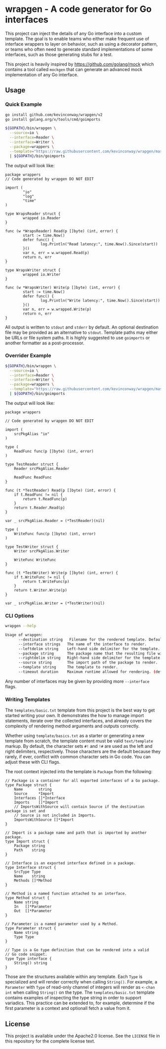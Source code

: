 # wrapgen - A code generator for Go interfaces

This project can inject the details of any Go interface into a custom template.
The goal is to enable teams who either make frequent use of interface wrappers
to layer on behavior, such as using a decorator pattern, or teams who often need
to generate standard implementations of some interfaces, such as those
generating stubs for a test.

This project is heavily inspired by <https://github.com/golang/mock> which
contains a tool called `mockgen` that can generate an advanced mock
implementation of any Go interface.

## Usage

### Quick Example

```bash
go install github.com/kevinconway/wrapgen/v2
go install golang.org/x/tools/cmd/goimports

${GOPATH}/bin/wrapgen \
  --source=io \
  --interface=Reader \
  --interface=Writer \
  --package=wrappers \
  --template="https://raw.githubusercontent.com/kevinconway/wrapgen/master/templates/logtime.txt" \
  | ${GOPATH}/bin/goimports
```

The output will look like:

```golang
package wrappers
// Code generated by wrapgen DO NOT EDIT

import (
        "io"
        "log"
        "time"
)

type WrapsReader struct {
        wrapped io.Reader
}

func (w *WrapsReader) Read(p []byte) (int, error) {
        start := time.Now()
        defer func() {
                log.Println("Read latency:", time.Now().Since(start))
        }()
        var n, err = w.wrapped.Read(p)
        return n, err
}

type WrapsWriter struct {
        wrapped io.Writer
}

func (w *WrapsWriter) Write(p []byte) (int, error) {
        start := time.Now()
        defer func() {
                log.Println("Write latency:", time.Now().Since(start))
        }()
        var n, err = w.wrapped.Write(p)
        return n, err
}
```

All output is written to `stdout` and `stderr` by default. An optional
destination file may be provided as an alternative to `stdout`. Template paths
may either be URLs or file system paths. It is highly suggested to use
`goimports` or another formatter as a post-processor.

### Overrider Example

```bash
${GOPATH}/bin/wrapgen \
  --source=io \
  --interface=Reader \
  --interface=Writer \
  --package=wrappers \
  --template="https://raw.githubusercontent.com/kevinconway/wrapgen/master/templates/overrider.txt" \
  | ${GOPATH}/bin/goimports
```

The output will look like:

```golang
package wrappers

// Code generated by wrapgen DO NOT EDIT

import (
	srcPkgAlias "io"
)

type (
	ReadFunc func(p []byte) (int, error)
)

type TestReader struct {
	Reader srcPkgAlias.Reader

	ReadFunc ReadFunc
}

func (t *TestReader) Read(p []byte) (int, error) {
	if t.ReadFunc != nil {
		return t.ReadFunc(p)
	}
	return t.Reader.Read(p)
}

var _ srcPkgAlias.Reader = (*TestReader)(nil)

type (
	WriteFunc func(p []byte) (int, error)
)

type TestWriter struct {
	Writer srcPkgAlias.Writer

	WriteFunc WriteFunc
}

func (t *TestWriter) Write(p []byte) (int, error) {
	if t.WriteFunc != nil {
		return t.WriteFunc(p)
	}
	return t.Writer.Write(p)
}

var _ srcPkgAlias.Writer = (*TestWriter)(nil)
```

### CLI Options

```bash
wrapgen --help

Usage of wrapgen:
      --destination string   Filename for the rendered template. Defaults to STDOUT. (default "-")
      --interface strings   The name of the interface to render.
      --leftdelim string    Left-hand side delimiter for the template. (default "#!")
      --package string      The package name that the resulting file will be in. Defaults to the source package.
      --rightdelim string   Right-hand side delimiter for the template. (default "!#")
      --source string       The import path of the package to render.
      --template string     The template to render.
      --timeout duration    Maximum runtime allowed for rendering. (default 1m0s)
```

Any number of interfaces may be given by providing more `--interface` flags.

### Writing Templates

The `templates/basic.txt` template from this project is the best way to get
started writing your own. It demonstrates the how to manage import statements,
iterate over the collected interfaces, and already covers the complexity of
rendering method arguments and outputs correctly.

Whether using `template/basics.txt` as a starter or generating a new template
from scratch, the template content must be valid `text/template` markup. By
default, the character sets `#!` and `!#` are used as the left and right
delimiters, respectively. Those characters are the default because they rarely,
if ever, conflict with common character sets in Go code. You can adjust these
with CLI flags.

The root context injected into the template is `Package` from the following:

```golang
// Package is a container for all exported interfaces of a Go package.
type Package struct {
	Name       string
	Source     *Import
	Interfaces []*Interface
	Imports    []*Import
	// ImportsWithSource will contain Source if the destination package is set and
	// Source is not included in Imports.
	ImportsWithSource []*Import
}

// Import is a package name and path that is imported by another package.
type Import struct {
	Package string
	Path    string
}

// Interface is an exported interface defined in a package.
type Interface struct {
	SrcType Type
	Name    string
	Methods []*Method
}

// Method is a named function attached to an interface.
type Method struct {
	Name string
	In   []*Parameter
	Out  []*Parameter
}

// Parameter is a named parameter used by a Method.
type Parameter struct {
	Name string
	Type Type
}

// Type is a Go type definition that can be rendered into a valid
// Go code snippet.
type Type interface {
	String() string
}
```

Those are the structures available within any template. Each `Type` is
specialized and will render correctly when calling `String()`. For example, a
`Parameter` with `Type` of read-only channel of integers will render as `<-chan
int` when calling `String()` on the type. The `templates/basic.txt` template
contains examples of inspecting the type string in order to support variadics.
This practice can be extended to, for example, determine if the first parameter
is a context and optionall fetch a value from it.

## License

This project is available under the Apache2.0 license. See the `LICENSE` file
in this repository for the complete license text.
